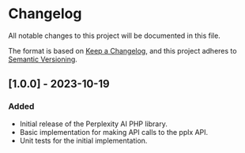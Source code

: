 # Changelog

All notable changes to this project will be documented in this file.

The format is based on [Keep a Changelog](https://keepachangelog.com/en/1.0.0/),
and this project adheres to [Semantic Versioning](https://semver.org/spec/v2.0.0.html).

## [1.0.0] - 2023-10-19

### Added

- Initial release of the Perplexity AI PHP library.
- Basic implementation for making API calls to the pplx API.
- Unit tests for the initial implementation.
